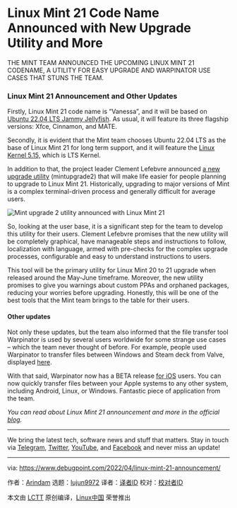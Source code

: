 [#]: subject: "Linux Mint 21 Code Name Announced with New Upgrade Utility and More"
[#]: via: "https://www.debugpoint.com/2022/04/linux-mint-21-announcement/"
[#]: author: "Arindam https://www.debugpoint.com/author/admin1/"
[#]: collector: "lujun9972"
[#]: translator: "lkxed"
[#]: reviewer: " "
[#]: publisher: " "
[#]: url: " "

Linux Mint 21 Code Name Announced with New Upgrade Utility and More
======
THE MINT TEAM ANNOUNCED THE UPCOMING LINUX MINT 21 CODENAME, A UTILITY
FOR EASY UPGRADE AND WARPINATOR USE CASES THAT STUNS THE TEAM.
### Linux Mint 21 Announcement and Other Updates

Firstly, Linux Mint 21 code name is “Vanessa”, and it will be based on [Ubuntu 22.04 LTS Jammy Jellyfish][1]. As usual, it will feature its three flagship versions: Xfce, Cinnamon, and MATE.

Secondly, it is evident that the Mint team chooses Ubuntu 22.04 LTS as the base of Linux Mint 21 for long term support, and it will feature the [Linux Kernel 5.15,][2] which is LTS Kernel.

In addition to that, the project leader Clement Lefebvre announced [a new upgrade utility][3] (mintupgrade2) that will make life easier for people planning to upgrade to Linux Mint 21. Historically, upgrading to major versions of Mint is a complex terminal-driven process and generally difficult for average users.

![Mint upgrade 2 utility announced with Linux Mint 21][4]

So, looking at the user base, it is a significant step for the team to develop this utility for their users. Clement Lefebvre promises that the new utility will be completely graphical, have manageable steps and instructions to follow, localization with language, armed with pre-checks for the complex upgrade processes, configurable and easy to understand instructions to users.

This tool will be the primary utility for Linux Mint 20 to 21 upgrade when released around the May-June timeframe. Moreover, the new utility promises to give you warnings about custom PPAs and orphaned packages, reducing your worries before upgrading. Honestly, this will be one of the best tools that the Mint team brings to the table for their users.

#### Other updates

Not only these updates, but the team also informed that the file transfer tool Warpinator is used by several users worldwide for some strange use cases – which the team never thought of before. For example, people used Warpinator to transfer files between Windows and Steam deck from Valve, displayed [here][5].

With that said, Warpinator now has a BETA release [for iOS][6] users. You can now quickly transfer files between your Apple systems to any other system, including Android, Linux, or Windows. Fantastic piece of application from the team.

_You can read about Linux Mint 21 announcement and more in the official [blog][7]._

* * *

We bring the latest tech, software news and stuff that matters. Stay in touch via [Telegram][8], [Twitter][9], [YouTube][10], and [Facebook][11] and never miss an update!

--------------------------------------------------------------------------------

via: https://www.debugpoint.com/2022/04/linux-mint-21-announcement/

作者：[Arindam][a]
选题：[lujun9972][b]
译者：[译者ID](https://github.com/译者ID)
校对：[校对者ID](https://github.com/校对者ID)

本文由 [LCTT](https://github.com/LCTT/TranslateProject) 原创编译，[Linux中国](https://linux.cn/) 荣誉推出

[a]: https://www.debugpoint.com/author/admin1/
[b]: https://github.com/lujun9972
[1]: https://www.debugpoint.com/2022/01/ubuntu-22-04-lts/
[2]: https://www.debugpoint.com/2021/11/linux-kernel-5-15/
[3]: https://github.com/linuxmint/mintupgrade2
[4]: https://www.debugpoint.com/wp-content/uploads/2022/04/Mint-upgrade-2-utility-announced-with-Linux-Mint-21.jpg
[5]: https://www.youtube.com/watch?v=sHdQT6kI6Q8
[6]: https://www.reddit.com/r/linuxmint/comments/rn04lw/interest_in_warpinator_for_ios/
[7]: https://blog.linuxmint.com/?p=4293
[8]: https://t.me/debugpoint
[9]: https://twitter.com/DebugPoint
[10]: https://www.youtube.com/c/debugpoint?sub_confirmation=1
[11]: https://facebook.com/DebugPoint
